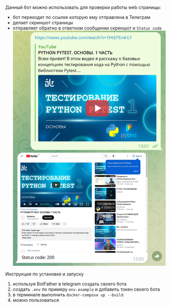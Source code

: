 Данный бот можно использовать для проверки работы web страницы: 
* бот переходит по ссылке которую ему отправлена в Телеграм
* делает скриншот страницы 
* отправляет обратно в ответном сообщении скриншот и `Status code`
![img_1.png](screenshots/img_1.png)

Инструкция по установке и запуску
1. используя BotFather в telegram создать своего бота
2. создать `.env` по примеру `env.example` и добавить токен своего бота
3. в терминале выполнить `docker-compose up --build`
4. можно пользоваться 